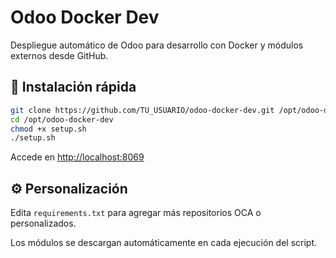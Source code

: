 # Odoo Docker Dev

Despliegue automático de Odoo para desarrollo con Docker y módulos externos desde GitHub.

## 🚀 Instalación rápida

```bash
git clone https://github.com/TU_USUARIO/odoo-docker-dev.git /opt/odoo-docker-dev
cd /opt/odoo-docker-dev
chmod +x setup.sh
./setup.sh
```

Accede en [http://localhost:8069](http://localhost:8069)

## ⚙️ Personalización

Edita `requirements.txt` para agregar más repositorios OCA o personalizados.

Los módulos se descargan automáticamente en cada ejecución del script.
